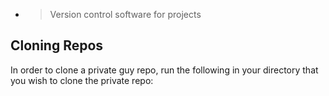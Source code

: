 -
  > Version control software for projects
## Cloning Repos

In order to clone a private guy repo, run the following in your directory that you wish to clone the private repo: